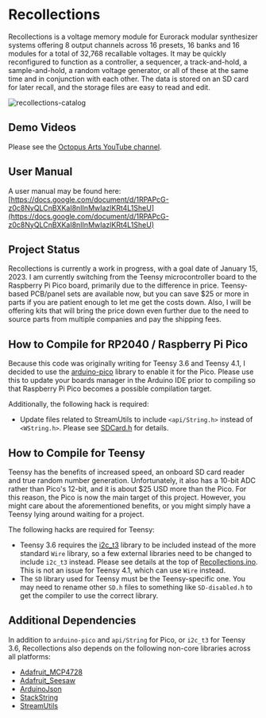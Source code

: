 Recollections
=============

Recollections is a voltage memory module for Eurorack modular synthesizer systems offering 8 output
channels across 16 presets, 16 banks and 16 modules for a total of 32,768 recallable voltages. It
may be quickly reconfigured to function as a controller, a sequencer, a track-and-hold, a
sample-and-hold, a random voltage generator, or all of these at the same time and in conjunction
with each other. The data is stored on an SD card for later recall, and the storage files are easy
to read and edit.

![recollections-catalog](https://github.com/octovolt/Recollections/assets/78008936/e6ed3ae6-a958-4913-9924-764b3f795558)

Demo Videos
-----------
Please see the [Octopus Arts YouTube channel](https://www.youtube.com/@octopus-arts).

User Manual
-----------
A user manual may be found here:
[https://docs.google.com/document/d/1RPAPcG-z0c8NyQLCnBXKaI8nIInMwIazlKRt4L1SheU](https://docs.google.com/document/d/1RPAPcG-z0c8NyQLCnBXKaI8nIInMwIazlKRt4L1SheU)

Project Status
--------------
Recollections is currently a work in progress, with a goal date of January 15, 2023. I am currently
switching from the Teensy microcontroller board to the Raspberry Pi Pico board, primarily due to the
difference in price. Teensy-based PCB/panel sets are available now, but you can save $25 or more
in parts if you are patient enough to let me get the costs down. Also, I will be offering kits that
will bring the price down even further due to the need to source parts from multiple companies and
pay the shipping fees.

How to Compile for RP2040 / Raspberry Pi Pico
---------------------------------------------
Because this code was originally writing for Teensy 3.6 and Teensy 4.1, I decided to use the
[arduino-pico](https://github.com/earlephilhower/arduino-pico) library to enable it for the Pico.
Please use this to update your boards manager in the Arduino IDE prior to compiling so that
Raspberry Pi Pico becomes a possible compilation target.

Additionally, the following hack is required:
* Update files related to StreamUtils to include `<api/String.h>` instead of `<WString.h>`. Please
see [SDCard.h](https://github.com/octopus-arts/Recollections/blob/main/SDCard.h) for details.

How to Compile for Teensy
-------------------------
Teensy has the benefits of increased speed, an onboard SD card reader and true random number
generation. Unfortunately, it also has a 10-bit ADC rather than Pico's 12-bit, and it is about $25
USD more than the Pico. For this reason, the Pico is now the main target of this project. However,
you might care about the aforementioned benefits, or you might simply have a Teensy lying around
waiting for a project.

The following hacks are required for Teensy:
* Teensy 3.6 requires the [i2c_t3]() library to be included instead of the more standard `Wire`
library, so a few external libraries need to be changed to include `i2c_t3` instead. Please see
details at the top of
[Recollections.ino](https://github.com/octopus-arts/Recollections/blob/main/Recollections.ino).
This is not an issue for Teensy 4.1, which can use `Wire` instead.
* The `SD` library used for Teensy must be the Teensy-specific one. You may need to rename other
`SD.h` files to something like `SD-disabled.h` to get the compiler to use the correct library.

Additional Dependencies
-----------------------
In addition to `arduino-pico` and `api/String` for Pico, or `i2c_t3` for Teensy 3.6, Recollections
also depends on the following non-core libraries across all platforms:
* [Adafruit_MCP4728](https://github.com/adafruit/Adafruit_MCP4728)
* [Adafruit_Seesaw](https://github.com/adafruit/seesaw)
* [ArduinoJson](https://arduinojson.org/)
* [StackString](https://gitlab.com/arduino-libraries/stackstring)
* [StreamUtils](https://github.com/bblanchon/ArduinoStreamUtils)
